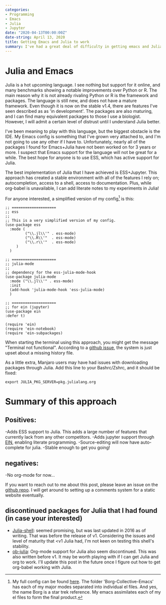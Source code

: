 ```yaml
---
categories:
- Programming
- Emacs
- Julia
- Jupyter
date: "2020-04-13T00:00:00Z"
date-string: April 13, 2020
title: Getting Emacs and Julia to work
summary: I've had a great deal of difficulty in getting emacs and Julia to play well together.
---
```


# Julia and Emacs

Julia is a hot upcoming language. I see nothing but support for it online, and many benchmarks showing a notable improvements over Python or R. The main reason why it is not already rivaling Python or R is the framework and packages. The language is still new, and does not have a mature framework. Even though it is now on the stable v1.4, there are features I've seen described as as 'in development'. The packages are also maturing, and I can find many equivalent packages to those I use a biologist. However, I will admit a certain level of distrust until I understand Julia better.

I've been meaning to play with this language, but the biggest obstacle is the IDE. My Emacs config
	is something that I've grown very attached to, and I'm not going to use any other if I have
to. Unfortunately, nearly all of the packages I found for Emacs+Julia have not been worked on for 3 years
or more. I suspect that Emacs support for the language will not be great for a while. The best hope for anyone is to use
ESS, which has active support for Julia.

<!-- https://github.com/gjkerns/ob-julia/blob/master/ob-julia-doc.org) (the guide to julia-org-mode on the website) was last update on 2017. -->

The best implementation of Julia that I have achieved is ESS+Jupyter. This approach has created a
stable environment with all of the features I rely on; autocompletion, access to a shell, access to
documentation. Plus, while org-babel is unavailable, I can add literate notes to my experiments in
Julia!

For anyone interested, a simplified version of my config[^1] is this:

```elisp
;; ====================
;; ess
;;
;; This is a very simplified version of my config.
(use-package ess
  :mode (
         ("\\.jl\\'" . ess-mode)
         ("\\.R\\'"  . ess-mode)
         ("\\.r\\'"  . ess-mode)
	 )
  )

;; ====================
;; julia-mode
;;
;; dependency for the ess-julia-mode-hook
(use-package julia-mode
  :mode ("\\.jl\\'" . ess-mode)
  :init
  (add-hook 'julia-mode-hook 'ess-julia-mode)
  )

;; ====================
;; for ein (jupyter)
(use-package ein
:defer t)

(require 'ein)
(require 'ein-notebook)
(require 'ein-subpackages)
```

When starting the terminal using this approach, you might get the message "Terminal not
functional". According to a [github issue](https://github.com/emacs-ess/ESS/issues/143), the system
is just upset about a missing history file.

As a little extra, Manjaro users may have had issues with downloading packages through Julia. Add this line to your Bashrc/Zshrc, and it should be fixed:

`export JULIA_PKG_SERVER=pkg.julialang.org`

# Summary of this approach
## Positives:
-Adds ESS support to Julia. This adds a large number of features that currently lack from any other competitors.
-Adds jupyter support through [EIN](https://github.com/millejoh/emacs-ipython-notebook), enabling literate programming.
-Source-editing will now have auto-complete for julia.
-Stable enough to get you going!

## negatives:

-No org-mode for now...

If you want to reach out to me about this post, please leave an issue on the [github repo](https://github.com/sntag/sntag.github.io/issues). I will get around to setting up a comments system for a static website eventually.

## discontinued packages for Julia that I had found (in case your interested)

- [Julia-shell](https://github.com/dennisog/julia-shell-mode): seemed promising, but was last updated in 2016 as of writing. That was before the
release of v1. Considering the issues and level of maturity that <v1 Julia had, I'm not keen on
testing this shell's stability.
- [ob-julia](https://github.com/gjkerns/ob-julia/blob/master/ob-julia-doc.org): Org-mode support for Julia also seem discontinued. This was also written before v1. It
may be worth playing with if I can get Julia and org to work. I'll update this post in the future
once I figure out how to get org-babel working with Julia.



[^1]: My full config can be found [here](https://github.com/SNTag/.dotfiles/tree/master/emacs-26.2). The folder 'Borg-Collective-Emacs' has each of my major modes separated into individual el files. And yes, the name Borg is a star trek reference. My emacs assimilates each of my el files to form the final product.
